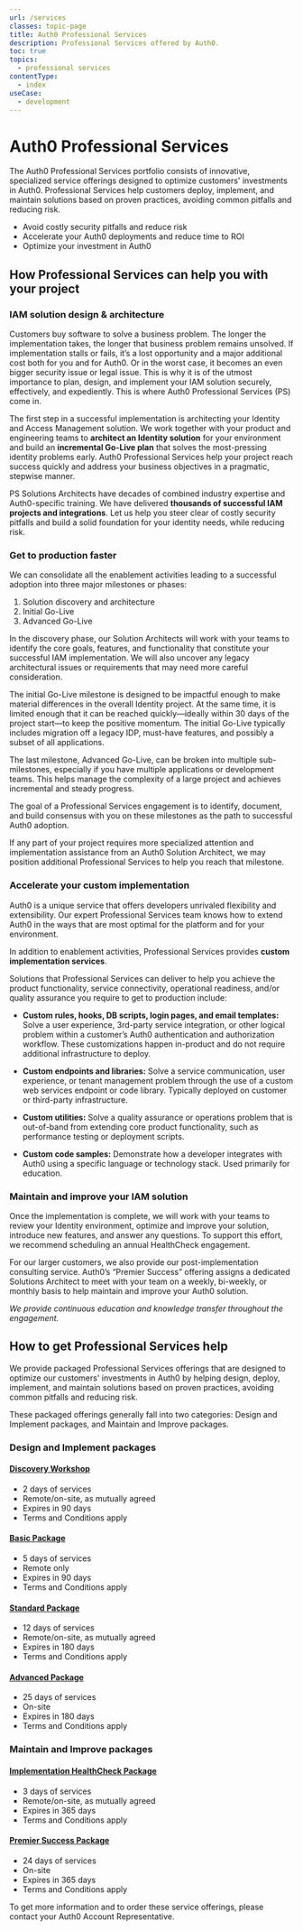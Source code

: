 ```yaml
---
url: /services
classes: topic-page
title: Auth0 Professional Services
description: Professional Services offered by Auth0.
toc: true
topics:
  - professional services
contentType:
  - index
useCase:
  - development
---
```

<!-- markdownlint-disable MD041 MD002 -->
<div class="topic-page-header">
  <div data-name="example" class="topic-page-badge"></div>
  <h1>Auth0 Professional Services</h1>
  <p>
    The Auth0 Professional Services portfolio consists of innovative, specialized service offerings designed to optimize customers' investments in Auth0. Professional Services help customers deploy, implement, and maintain solutions based on proven practices, avoiding common pitfalls and reducing risk.
<ul>
<li>Avoid costly security pitfalls and reduce risk</li>
<li>Accelerate your Auth0 deployments and reduce time to ROI</li>
<li>Optimize your investment in Auth0</li>
</ul>
  </p>
</div>

## How Professional Services can help you with your project

### IAM solution design & architecture

Customers buy software to solve a business problem. The longer the implementation takes, the longer that business problem remains unsolved. If implementation stalls or fails, it’s a lost opportunity and a major additional cost both for you and for Auth0. Or in the worst case, it becomes an even bigger security issue or legal issue. This is why it is of the utmost importance to plan, design, and implement your IAM solution securely, effectively, and expediently. This is where Auth0 Professional Services (PS) come in. 

The first step in a successful implementation is architecting your Identity and Access Management solution. We work together with your product and engineering teams to **architect an Identity solution** for your environment and build an **incremental Go-Live plan** that solves the most-pressing identity problems early. Auth0 Professional Services help your project reach success quickly and address your business objectives in a pragmatic, stepwise manner. 

PS Solutions Architects have decades of combined industry expertise and Auth0-specific training. We have delivered **thousands of successful IAM projects and integrations**. Let us help you steer clear of costly security pitfalls and build a solid foundation for your identity needs, while reducing risk.

### Get to production faster

We can consolidate all the enablement activities leading to a successful adoption into three major milestones or phases:

1. Solution discovery and architecture 
2. Initial Go-Live 
3. Advanced Go-Live

In the discovery phase, our Solution Architects will work with your teams to identify the core goals, features, and functionality that constitute your successful IAM implementation. We will also uncover any legacy architectural issues or requirements that may need more careful consideration.

The initial Go-Live milestone is designed to be impactful enough to make material differences in the overall Identity project. At the same time, it is limited enough that it can be reached quickly&mdash;ideally within 30 days of the project start&mdash;to keep the positive momentum. The initial Go-Live typically includes migration off a legacy IDP, must-have features, and possibly a subset of all applications.

The last milestone, Advanced Go-Live, can be broken into multiple sub-milestones, especially if you have multiple applications or development teams. This helps manage the complexity of a large project and achieves incremental and steady progress. 

The goal of a Professional Services engagement is to identify, document, and build consensus with you on these milestones as the path to successful Auth0 adoption. 

If any part of your project requires more specialized attention and implementation assistance from an Auth0 Solution Architect, we may position additional Professional Services to help you reach that milestone.

### Accelerate your custom implementation

Auth0 is a unique service that offers developers unrivaled flexibility and extensibility. Our expert Professional Services team knows how to extend Auth0 in the ways that are most optimal for the platform and for your environment.

In addition to enablement activities, Professional Services provides **custom implementation services**.

Solutions that Professional Services can deliver to help you achieve the product functionality, service connectivity, operational readiness, and/or quality assurance you require to get to production include: 

* **Custom rules, hooks, DB scripts, login pages, and email templates:** Solve a user experience, 3rd-party service integration, or other logical problem within a customer’s Auth0 authentication and authorization workflow. These customizations happen in-product and do not require additional infrastructure to deploy.

* **Custom endpoints and libraries:** Solve a service communication, user experience, or tenant management problem through the use of a custom web services endpoint or code library. Typically deployed on customer or third-party infrastructure.

* **Custom utilities:** Solve a quality assurance or operations problem that is out-of-band from extending core product functionality, such as performance testing or deployment scripts.

* **Custom code samples:** Demonstrate how a developer integrates with Auth0 using a specific language or technology stack. Used primarily for education.

### Maintain and improve your IAM solution

Once the implementation is complete, we will work with your teams to review your Identity environment, optimize and improve your solution, introduce new features, and answer any questions. To support this effort, we recommend scheduling an annual HealthCheck engagement.  

For our larger customers, we also provide our post-implementation consulting service. Auth0’s “Premier Success” offering assigns a dedicated Solutions Architect to meet with your team on a weekly, bi-weekly, or monthly basis to help maintain and improve your Auth0 solution. 
 
_We provide continuous education and knowledge transfer throughout the engagement._

## How to get Professional Services help

We provide packaged Professional Services offerings that are designed to optimize our customers' investments in Auth0 by helping design, deploy, implement, and maintain solutions based on proven practices, avoiding common pitfalls and reducing risk.

These packaged offerings generally fall into two categories: Design and Implement packages, and Maintain and Improve packages. 

### Design and Implement packages

#### [Discovery Workshop](/media/articles/services/Auth0-Services-Discovery-Workshop.pdf)
* 2 days of services
* Remote/on-site, as mutually agreed
* Expires in 90 days
* Terms and Conditions apply

#### [Basic Package](/media/articles/services/Auth0-Services-Basic.pdf)
* 5 days of services
* Remote only
* Expires in 90 days
* Terms and Conditions apply

#### [Standard Package](/media/articles/services/Auth0-Services-Standard.pdf)
* 12 days of services
* Remote/on-site, as mutually agreed
* Expires in 180 days
* Terms and Conditions apply

#### [Advanced Package](/media/articles/services/Auth0-Services-Advanced.pdf)
* 25 days of services
* On-site
* Expires in 180 days
* Terms and Conditions apply

### Maintain and Improve packages

#### [Implementation HealthCheck Package](/media/articles/services/Auth0-Services-HealthCheck.pdf)
 * 3 days of services
 * Remote/on-site, as mutually agreed
 * Expires in 365 days
 * Terms and Conditions apply

#### [Premier Success Package](/media/articles/services/Auth0-Services-Premier-Success.pdf)
* 24 days of services
* On-site
* Expires in 365 days
* Terms and Conditions apply

To get more information and to order these service offerings, please contact your Auth0 Account Representative.
